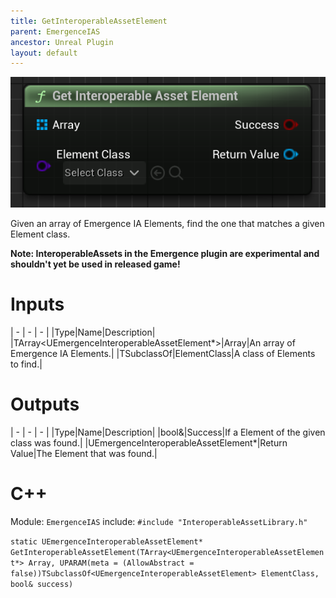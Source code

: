 ```yaml
---
title: GetInteroperableAssetElement
parent: EmergenceIAS
ancestor: Unreal Plugin
layout: default
---
```


![](GetInteroperableAssetElement.PNG)

Given an array of Emergence IA Elements, find the one that matches a given Element class.

**Note: InteroperableAssets in the Emergence plugin are experimental and shouldn't yet be used in released game!**

# Inputs

| - | - | - |
|Type|Name|Description|
|TArray<UEmergenceInteroperableAssetElement\*>|Array|An array of Emergence IA Elements.|
|TSubclassOf<UEmergenceInteroperableAssetElement>|ElementClass|A class of Elements to find.|

# Outputs

| - | - | - |
|Type|Name|Description|
|bool&|Success|If a Element of the given class was found.|
|UEmergenceInteroperableAssetElement\*|Return Value|The Element that was found.|

# C++
Module: `EmergenceIAS`
include: `#include "InteroperableAssetLibrary.h"`

`static UEmergenceInteroperableAssetElement* GetInteroperableAssetElement(TArray<UEmergenceInteroperableAssetElement*> Array, UPARAM(meta = (AllowAbstract = false))TSubclassOf<UEmergenceInteroperableAssetElement> ElementClass, bool& success)`